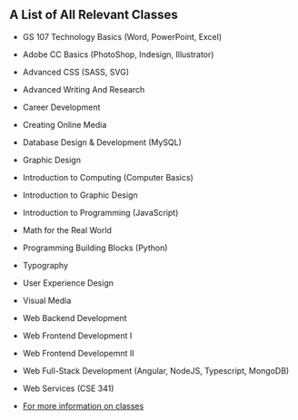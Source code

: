## A List of All Relevant Classes  

- GS 107 Technology Basics (Word, PowerPoint, Excel)  
- Adobe CC Basics (PhotoShop, Indesign, Illustrator)  
- Advanced CSS (SASS, SVG)  
- Advanced Writing And Research  
- Career Development  
- Creating Online Media  
- Database Design & Development (MySQL)  
- Graphic Design  
- Introduction to Computing (Computer Basics)  
- Introduction to Graphic Design  
- Introduction to Programming (JavaScript)  
- Math for the Real World  
- Programming Building Blocks (Python)  
- Typography  
- User Experience Design  
- Visual Media  
- Web Backend Development  
- Web Frontend Development I  
- Web Frontend Developemnt II  
- Web Full-Stack Development (Angular, NodeJS, Typescript, MongoDB)
- Web Services (CSE 341) 

- [For more information on classes](https://www.byui.edu/online-courses/online-course-list) 



